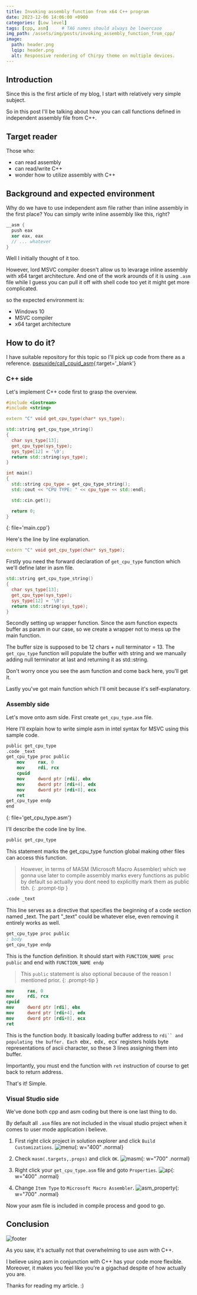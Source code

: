 ```yaml
---
title: Invoking assembly function from x64 C++ program
date: 2023-12-06 14:06:00 +0900
categories: [Low level]
tags: [cpp, asm]     # TAG names should always be lowercase
img_path: /assets/img/posts/invoking_assembly_function_from_cpp/
image:
  path: header.png
  lqip: header.png
  alt: Responsive rendering of Chirpy theme on multiple devices.
---
```


## Introduction

Since this is the first article of my blog, I start with relatively very simple subject.

So in this post I'll be talking about how you can call functions defined in independent assembly file from C++.

## Target reader

Those who:
- can read assembly
- can read/write C++
- wonder how to utilize assembly with C++

## Background and expected environment

Why do we have to use independent asm file rather than inline assembly in the first place?
You can simply write inline assembly like this, right?

```cpp
__asm {
  push eax
  xor eax, eax
  // ... whatever
}
```

Well I initially thought of it too.

However, lord MSVC compiler doesn't allow us to levarage inline assembly with x64 target architecture.
And one of the work arounds of it is using `.asm` file while I guess you can pull it off with shell code too yet it might get more complicated.

so the expected environment is:
- Windows 10
- MSVC compiler
- x64 target architecture

## How to do it?

I have suitable repository for this topic so I'll pick up code from there as a reference.
[pseuxide/call_cpuid_asm](https://github.com/pseuxide/call_cpuid_asm/tree/master){:target='_blank'}

### C++ side

Let's implement C++ code first to grasp the overview.

```cpp
#include <iostream>
#include <string>

extern "C" void get_cpu_type(char* sys_type);

std::string get_cpu_type_string()
{
  char sys_type[13];
  get_cpu_type(sys_type);
  sys_type[12] = '\0';
  return std::string(sys_type);
}

int main()
{
  std::string cpu_type = get_cpu_type_string();
  std::cout << "CPU TYPE: " << cpu_type << std::endl;

  std::cin.get();

  return 0;
}
```
{: file='main.cpp'}

Here's the line by line explanation.

```cpp
extern "C" void get_cpu_type(char* sys_type);
```

Firstly you need the forward declaration of `get_cpu_type` function which we'll define later in asm file.

```cpp
std::string get_cpu_type_string()
{
  char sys_type[13];
  get_cpu_type(sys_type);
  sys_type[12] = '\0';
  return std::string(sys_type);
}
```

Secondly setting up wrapper function. Since the asm function expects buffer as param in our case, so we create a wrapper not to mess up the main function.

The buffer size is supposed to be 12 chars + null terminator = 13.
The `get_cpu_type` function will populate the buffer with string and we manually adding null terminator at last and returning it as std::string.

Don't worry once you see the asm function and come back here, you'll get it.

Lastly you've got main function which I'll omit because it's self-explanatory.

### Assembly side

Let's move onto asm side. First create `get_cpu_type.asm` file.

Here I'll explain how to write simple asm in intel syntax for MSVC using this sample code.

```nasm
public get_cpu_type
.code _text
get_cpu_type proc public
    mov     rax, 0
    mov     rdi, rcx
    cpuid
    mov     dword ptr [rdi], ebx
    mov     dword ptr [rdi+4], edx
    mov     dword ptr [rdi+8], ecx
    ret
get_cpu_type endp
end
```
{: file='get_cpu_type.asm'}

I'll describe the code line by line.

```nasm
public get_cpu_type
```

This statement marks the get_cpu_type function global making other files can access this function.
> However, in terms of MASM (Microsoft Macro Assembler) which we gonna use later to compile assembly marks every functions as public by default so actually you dont need to explicitly mark them as public tbh.
{: .prompt-tip }

```nasm
.code _text
```

This line serves as a directive that specifies the beginning of a code section named _text. The part "_text" could be whatever else, even removing it entirely works as well.

```nasm
get_cpu_type proc public
; body
get_cpu_type endp
```

This is the function definition. It should start with `FUNCTION_NAME proc public` and end with `FUNCTION_NAME endp`
> This `public` statement is also optional because of the reason I mentioned prior.
{: .prompt-tip }

```nasm
mov     rax, 0
mov     rdi, rcx
cpuid
mov     dword ptr [rdi], ebx
mov     dword ptr [rdi+4], edx
mov     dword ptr [rdi+8], ecx
ret
```

This is the function body. It basically loading buffer address to `rdi`` and populating the buffer. Each `ebx`, `edx`, `ecx` registers holds byte representations of ascii character, so these 3 lines assigning them into buffer.

Importantly, you must end the function with `ret` instruction of course to get back to return address.

That's it! Simple.

### Visual Studio side

We've done both cpp and asm coding but there is one last thing to do.

By default all `.asm` files are not included in the visual studio project when it comes to user mode application i believe.

1. First right click project in solution explorer and click `Build Customizations`.
![menu](https://github.com/pseuxide/call_cpuid_asm/assets/33578715/08a6ee47-370d-43c3-b562-e2f2323ab116){: w="400" .normal}

2. Check `masm(.targets,.props)` and click `OK`.
![masm](https://github.com/pseuxide/call_cpuid_asm/assets/33578715/942480ed-bb82-4c75-a741-140923a93650){: w="700" .normal}

3. Right click your `get_cpu_type.asm` file and goto `Properties`.
![ap](https://github.com/pseuxide/call_cpuid_asm/assets/33578715/460620d3-356b-4740-8dfe-ef731257acab){: w="400" .normal}

4. Change `Item Type` to `Microsoft Macro Assembler`.
![asm_property](https://github.com/pseuxide/call_cpuid_asm/assets/33578715/d753a2cc-1072-46f4-9ff5-b8f736aacfa4){: w="700" .normal}

Now your asm file is included in compile process and good to go.

## Conclusion

![footer](footer.png)

As you saw, it's actually not that overwhelming to use asm with C++.

I believe using asm in conjunction with C++ has your code more flexible.
Moreover, it makes you feel like you're a gigachad despite of how actually you are.

Thanks for reading my article. :)